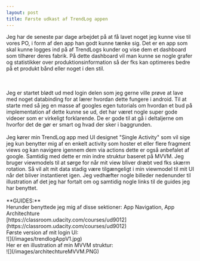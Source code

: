 ```yaml
---
layout: post
title: Første udkast af TrendLog appen
---
```

Jeg har de seneste par dage arbejdet på at få lavet noget jeg kunne vise til vores PO, i form af den app han godt kunne tænke sig.
Det er en app som skal kunne logges ind på af TrendLogs kunder og vise dem et dashboard som tilhører deres fabrik. På dette dashboard
vil man kunne se nogle grafer og statistikker over produktionsinformation så der fks kan optimeres bedre på et produkt bånd eller noget
i den stil.
<!--more-->
<br>
<br>
Jeg er startet blødt ud med login delen som jeg gerne ville prøve at lave med noget databinding for at lærer hvordan dette fungere i
android. Til at starte med så jeg en masse af googles egen tutorials om hvordan et bud på implementation af dette kunne se ud,
det har været nogle super gode videoer som er virkeligt forklarende. De er gode til at gå i deltaljerne om hvorfor det de gør er smart
og hvad der sker i baggrunden.
<br>
<br>
Jeg kører min TrendLog app med UI designet "Single Activity" som vil sige jeg kun benytter mig af en enkelt activity som hoster et eller
flere fragment views og kan navigere igennem dem via actions dette er også anbefalet af google. Samtidig med dette er min indre
struktur baseret på MVVM. Jeg bruger viewmodels til at sørge for når mit view bliver dræbt ved fks skærm rotation. Så vil alt mit data
stadig være tilgængeligt i min viewmodel til mit UI når det bliver instantieret igen. Jeg vedhæfter nogle billeder nedenunder til
illustration af det jeg har fortalt om og samtidig nogle links til de guides jeg har benyttet.
<br>
<br>
**GUIDES:** <br>
Herunder benyttede jeg mig af disse sektioner: App Navigation, App Architechture <br>
[https://classroom.udacity.com/courses/ud9012](https://classroom.udacity.com/courses/ud9012) <br>
Første version af mit login UI: <br>
![](/images/trendlogAppV1.jpg) <br>
Her er en illustration af min MVVM struktur: <br>
![](/images/architechtureMVVM.PNG)
